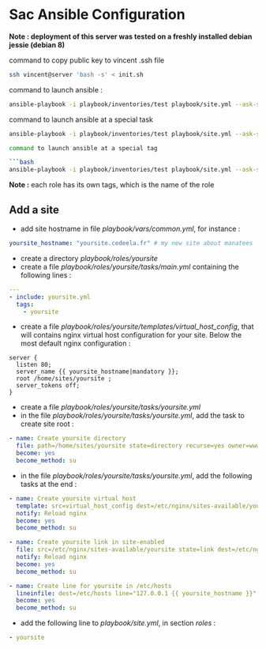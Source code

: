 # Sac Ansible Configuration

**Note : deployment of this server was tested on a freshly installed debian jessie (debian 8)**

command to copy public key to vincent .ssh file

```bash
ssh vincent@server 'bash -s' < init.sh
```

command to launch ansible : 

```bash
ansible-playbook -i playbook/inventories/test playbook/site.yml --ask-su-pass
```

command to launch ansible at a special task

```bash
ansible-playbook -i playbook/inventories/test playbook/site.yml --ask-su-pass --start-at-task="My Task Name"

command to launch ansible at a special tag

```bash
ansible-playbook -i playbook/inventories/test playbook/site.yml --ask-su-pass --tags="My tag name"
```

**Note :** each role has its own tags, which is the name of the role

## Add a site

* add site hostname in file *playbook/vars/common.yml*, for instance : 
```yaml
yoursite_hostname: "yoursite.cedeela.fr" # my new site about manatees
```
* create a directory *playbook/roles/yoursite*
* create a file *playbook/roles/yoursite/tasks/main.yml* containing the following lines :
```yaml
---
- include: yoursite.yml
  tags:
    - yoursite
```
* create a file *playbook/roles/yoursite/templates/virtual_host_config*, that will contains nginx virtual host configuration for your site. Below the most default nginx configuration :
```
server {
  listen 80;
  server_name {{ yoursite_hostname|mandatory }};
  root /home/sites/yoursite ;
  server_tokens off;
}
```
* create a file *playbook/roles/yoursite/tasks/yoursite.yml*
* in the file *playbook/roles/yoursite/tasks/yoursite.yml*, add the task to create site root :
```yaml
- name: Create yoursite directory
  file: path=/home/sites/yoursite state=directory recurse=yes owner=www-data group=www-data mode=0755
  become: yes
  become_method: su
```
* in the file *playbook/roles/yoursite/tasks/yoursite.yml*, add the following tasks at the end :
```yaml
- name: Create yoursite virtual host
  template: src=virtual_host_config dest=/etc/nginx/sites-available/yoursite
  notify: Reload nginx
  become: yes
  become_method: su

- name: Create yoursite link in site-enabled
  file: src=/etc/nginx/sites-available/yoursite state=link dest=/etc/nginx/sites-enabled/yoursite
  notify: Reload nginx
  become: yes
  become_method: su

- name: Create line for yoursite in /etc/hosts
  lineinfile: dest=/etc/hosts line="127.0.0.1 {{ yoursite_hostname }}" insertafter="^127"
  become: yes
  become_method: su
```
* add the following line to *playbook/site.yml*, in section *roles* :
```yaml
- yoursite
```
